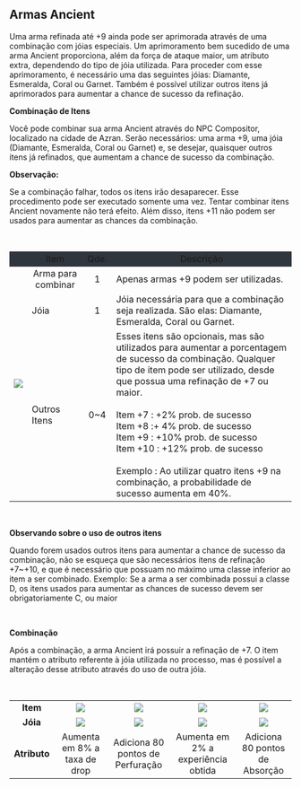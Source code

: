 ## Armas Ancient

<html>
  <head>
    <meta charset="utf-8" />
    <meta name="viewport" content="width=device-width" />
  </head>
  <body>

<p>
Uma arma refinada até +9 ainda pode ser aprimorada através de uma combinação com jóias especiais. Um aprimoramento bem sucedido de uma arma Ancient proporciona, além da força de ataque maior, um atributo extra, dependendo do tipo de jóia utilizada. Para proceder com esse aprimoramento, é necessário uma das seguintes jóias: Diamante, Esmeralda, Coral ou Garnet. Também é possível utilizar outros itens já aprimorados para aumentar a chance de sucesso da refinação.
</p>

<p><strong>Combinação de Itens</strong></p>
<p>
Você pode combinar sua arma Ancient através do NPC Compositor, localizado na cidade de Azran. Serão necessários: uma arma +9, uma jóia (Diamante, Esmeralda, Coral ou Garnet) e, se desejar, quaisquer outros itens já refinados, que aumentam a chance de sucesso da combinação.
</p>

<p><strong>Observação:</strong></p>
<p>
Se a combinação falhar, todos os itens irão desaparecer. Esse procedimento pode ser executado somente uma vez. Tentar combinar itens Ancient novamente não terá efeito. Além disso, itens +11 não podem ser usados para aumentar as chances da combinação.
</p><br>

<table align="center" border="0" cellpadding="0" cellspacing="0" width="1000px"> 
	<tr style="background-color: #30363d" align="center">
		<td></td>
		<td>Item</td>
		<td>Qde.</td>
		<td>Descrição</td>	
	</tr>
	<tr>
		<td rowspan="3" align="center"><p align="center">
<img src="https://github.com/RonierBastos/Coisas-de-Wyd/blob/master/Guias%20WYD%20BR/Avan%C3%A7ado/Itens-Ancient/1-files/wyd_img_combinacao_de_itens.jpg?raw=true" />
</p></td>
		<td align="center">Arma para combinar</td>
		<td align="center">1</td>
		<td>Apenas armas +9 podem ser utilizadas.</td>
	</tr>
	<tr>
		<td>Jóia</td>
		<td align="center">1</td>
		<td>Jóia necessária para que a combinação seja realizada. São elas: Diamante, Esmeralda, Coral ou Garnet.</td>
	</tr>
	<tr>
		<td>Outros Itens</td>
		<td align="center">0~4</td>
		<td>Esses itens são opcionais, mas são utilizados para aumentar a porcentagem de sucesso da combinação. Qualquer tipo de item pode ser utilizado, desde que possua uma refinação de +7 ou maior.<br><br>
Item +7 : +2% prob. de sucesso<br>
Item +8 :+ 4% prob. de sucesso<br>
Item +9 : +10% prob. de sucesso<br>
Item +10 : +12% prob. de sucesso<br><br>
Exemplo : Ao utilizar quatro itens +9 na combinação, a probabilidade de sucesso aumenta em 40%.</td>
	</tr>
</table>
<br>
<p><strong>Observando sobre o uso de outros itens</strong></p>
<p>
Quando forem usados outros itens para aumentar a chance de sucesso da combinação, não se esqueça que são necessários itens de refinação +7~+10, e que é necessário que possuam no máximo uma classe inferior ao item a ser combinado. Exemplo: Se a arma a ser combinada possui a classe D, os itens usados para aumentar as chances de sucesso devem ser obrigatoriamente C, ou maior
</p><br>
<p><strong>Combinação</strong></p>
<p>
Após a combinação, a arma Ancient irá possuir a refinação de +7. O item mantém o atributo referente à jóia utilizada no processo, mas é possível a alteração desse atributo através do uso de outra jóia.
</p><br>
<p>
<table = align="center" width="650px">
	<tr align="center">
		<td><strong>Item</strong></td>
		<td><img src="https://github.com/RonierBastos/Coisas-de-Wyd/blob/master/Guias%20WYD%20BR/Avan%C3%A7ado/Itens-Ancient/1-files/wyd_img_item_01.gif?raw=true" /></td>
		<td><img src="https://github.com/RonierBastos/Coisas-de-Wyd/blob/master/Guias%20WYD%20BR/Avan%C3%A7ado/Itens-Ancient/1-files/wyd_img_item_02.gif?raw=true" /></td>
		<td><img src="https://github.com/RonierBastos/Coisas-de-Wyd/blob/master/Guias%20WYD%20BR/Avan%C3%A7ado/Itens-Ancient/1-files/wyd_img_item_03.gif?raw=true" /></td>
		<td><img src="https://github.com/RonierBastos/Coisas-de-Wyd/blob/master/Guias%20WYD%20BR/Avan%C3%A7ado/Itens-Ancient/1-files/wyd_img_item_04.gif?raw=true" /></td>
	</tr>
	<tr align="center">
		<td><strong>Jóia</strong></td>
		<td><img src="https://github.com/RonierBastos/Coisas-de-Wyd/blob/master/Guias%20WYD%20BR/Avan%C3%A7ado/Itens-Ancient/1-files/wyd_img_joia_diamante.gif?raw=true" /></td>
		<td><img src="https://github.com/RonierBastos/Coisas-de-Wyd/blob/master/Guias%20WYD%20BR/Avan%C3%A7ado/Itens-Ancient/1-files/wyd_img_joia_esmeralda.gif?raw=true" /></td>
		<td><img src="https://github.com/RonierBastos/Coisas-de-Wyd/blob/master/Guias%20WYD%20BR/Avan%C3%A7ado/Itens-Ancient/1-files/wyd_img_joia_coral.gif?raw=true" /></td>
		<td><img src="https://github.com/RonierBastos/Coisas-de-Wyd/blob/master/Guias%20WYD%20BR/Avan%C3%A7ado/Itens-Ancient/1-files/wyd_img_joia_garnet.gif?raw=true" /></td>
	</tr>
	<tr align="center">
		<td><strong>Atributo</strong></td>
		<td>Aumenta em 8% a taxa de drop</td>
		<td>Adiciona 80 pontos de Perfuração</td>
		<td>Aumenta em 2% a experiência obtida</td>
		<td>Adiciona 80 pontos de Absorção</td>
	</tr>
</table>



  </body>
</html>